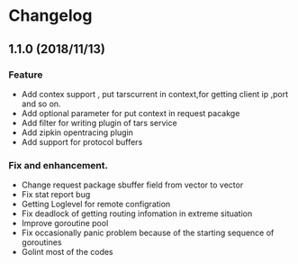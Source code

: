 # Changelog


## 1.1.0 (2018/11/13)

### Feature
- Add contex support , put tarscurrent in context,for getting client ip ,port and so on.
- Add optional parameter for put context in request pacakge
- Add filter for writing plugin of tars service
- Add zipkin opentracing plugin
- Add support for protocol buffers


### Fix and enhancement.

- Change request package sbuffer field from vector<unsigned byte> to vector<byte>
- Fix stat report bug
- Getting Loglevel for remote configration
- Fix deadlock of getting routing infomation in extreme situation
- Improve goroutine pool 
- Fix occasionally panic problem because of the starting sequence of goroutines
- Golint most of the codes